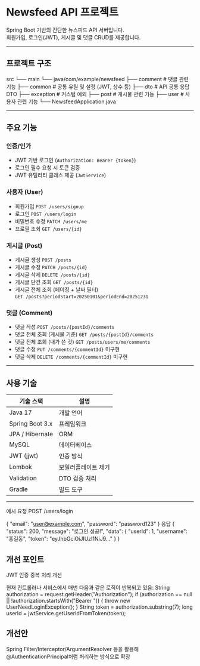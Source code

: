 

# Newsfeed API 프로젝트

Spring Boot 기반의 간단한 뉴스피드 API 서버입니다.  
회원가입, 로그인(JWT), 게시글 및 댓글 CRUD를 제공합니다.

---

## 프로젝트 구조
src
└── main
└── java/com/example/newsfeed
├── comment # 댓글 관련 기능
├── common # 공통 유틸 및 설정 (JWT, 상수 등)
├── dto # API 공통 응답 DTO
├── exception # 커스텀 예외
├── post # 게시물 관련 기능
├── user # 사용자 관련 기능
└── NewsfeedApplication.java


---

## 주요 기능

###  인증/인가
- JWT 기반 로그인 (`Authorization: Bearer {token}`)
- 로그인 필수 요청 시 토큰 검증
- JWT 유틸리티 클래스 제공 (`JwtService`)

### 사용자 (User)
- 회원가입 `POST /users/signup`
- 로그인 `POST /users/login`
- 비밀번호 수정 `PATCH /users/me`
- 프로필 조회 `GET /users/{id}`

### 게시글 (Post)
- 게시글 생성 `POST /posts`
- 게시글 수정 `PATCH /posts/{id}`
- 게시글 삭제 `DELETE /posts/{id}`
- 게시글 단건 조회 `GET /posts/{id}`
- 게시글 전체 조회 (페이징 + 날짜 필터)  
  `GET /posts?periodStart=20250101&periodEnd=20251231`

### 댓글 (Comment)
- 댓글 작성 `POST /posts/{postId}/comments`
- 댓글 전체 조회 (게시물 기준) `GET /posts/{postId}/comments`
- 댓글 전체 조회 (내가 쓴 것) `GET /posts/users/me/comments`
- 댓글 수정 `PUT /comments/{commentId}` 미구현
- 댓글 삭제 `DELETE /comments/{commentId}` 미구현

---

## 사용 기술

| 기술 스택 | 설명 |
|-----------|------|
| Java 17 | 개발 언어 |
| Spring Boot 3.x | 프레임워크 |
| JPA / Hibernate | ORM |
| MySQL | 데이터베이스 |
| JWT (jjwt) | 인증 방식 |
| Lombok | 보일러플레이트 제거 |
| Validation | DTO 검증 처리 |
| Gradle | 빌드 도구 |

---

 예시 요청
POST /users/login

{
  "email": "user@example.com",
  "password": "password123"
}
응답
{
  "status": 200,
  "message": "로그인 성공!",
  "data": {
    "userId": 1,
    "username": "홍길동",
    "token": "eyJhbGciOiJIUzI1NiJ9..."
  }
}
## 개선 포인트

JWT 인증 중복 처리 개선

현재 컨트롤러나 서비스에서 매번 다음과 같은 로직이 반복되고 있음:
String authorization = request.getHeader("Authorization");
if (authorization == null || !authorization.startsWith("Bearer ")) {
    throw new UserNeedLoginException();
}
String token = authorization.substring(7);
long userId = jwtService.getUserIdFromToken(token);

## 개선안
 Spring Filter/Interceptor/ArgumentResolver 등을 활용해 @AuthenticationPrincipal처럼 처리하는 방식으로 확장
